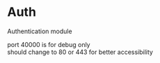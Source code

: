 Auth
===

Authentication module

port 40000 is for debug only  
should change to 80 or 443 for better accessibility
